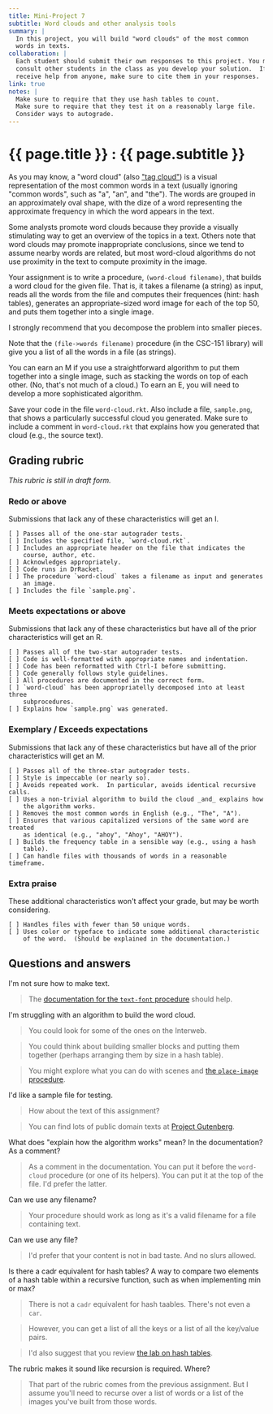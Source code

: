 ```yaml
---
title: Mini-Project 7
subtitle: Word clouds and other analysis tools
summary: |
  In this project, you will build "word clouds" of the most common
  words in texts.
collaboration: |
  Each student should submit their own responses to this project. You may
  consult other students in the class as you develop your solution.  If you
  receive help from anyone, make sure to cite them in your responses. 
link: true
notes: |  
  Make sure to require that they use hash tables to count.
  Make sure to require that they test it on a reasonably large file.
  Consider ways to autograde.
---
```

# {{ page.title }} : {{ page.subtitle }}

As you may know, a "word cloud" (also ["tag cloud"](https://en.wikipedia.org/wiki/Tag_cloud)) is a visual representation of the most common words in a text (usually ignoring "common words", such as "a", "an", and "the").  The words are grouped in an approximately oval shape, with the dize of a word representing the approximate frequency in which the word appears in the text.

Some analysts promote word clouds because they provide a visually stimulating way to get an overview of the topics in a text.  Others note that word clouds may promote inappropriate conclusions, since we tend to assume nearby words are related, but most word-cloud algorithms do not use proximity in the text to compute proximity in the image.

Your assignment is to write a procedure, `(word-cloud filename)`, that builds a word cloud for the given file.  That is, it takes a filename (a string) as input, reads all the words from the file and computes their frequences (hint: hash tables), generates an appropriate-sized word image for each of the top 50, and puts them together into a single image.

I strongly recommend that you decompose the problem into smaller pieces.

Note that the `(file->words filename)` procedure (in the CSC-151 library) will give you a list of all the words in a file (as strings).

You can earn an M if you use a straightforward algorithm to put them together into a single image, such as stacking the words on top of each other.  (No, that's not much of a cloud.)  To earn an E, you will need to develop a more sophisticated algorithm.

Save your code in the file `word-cloud.rkt`.  Also include a file, `sample.png`, that shows a particularly successful cloud you generated.  Make sure to include a comment in `word-cloud.rkt` that explains how you generated that cloud (e.g., the source text).

Grading rubric
--------------

_This rubric is still in draft form._

### Redo or above

Submissions that lack any of these characteristics will get an I.

```
[ ] Passes all of the one-star autograder tests.
[ ] Includes the specified file, `word-cloud.rkt`.
[ ] Includes an appropriate header on the file that indicates the
    course, author, etc.
[ ] Acknowledges appropriately.
[ ] Code runs in DrRacket.
[ ] The procedure `word-cloud` takes a filename as input and generates
    an image.
[ ] Includes the file `sample.png`.
```

### Meets expectations or above

Submissions that lack any of these characteristics but have all of the
prior characteristics will get an R.

```
[ ] Passes all of the two-star autograder tests.
[ ] Code is well-formatted with appropriate names and indentation.
[ ] Code has been reformatted with Ctrl-I before submitting.
[ ] Code generally follows style guidelines.
[ ] All procedures are documented in the correct form.
[ ] `word-cloud` has been appropriatelly decomposed into at least three 
    subprocedures.
[ ] Explains how `sample.png` was generated.
```

### Exemplary / Exceeds expectations

Submissions that lack any of these characteristics but have all of the
prior characteristics will get an M.

```
[ ] Passes all of the three-star autograder tests.
[ ] Style is impeccable (or nearly so).
[ ] Avoids repeated work.  In particular, avoids identical recursive calls.
[ ] Uses a non-trivial algorithm to build the cloud _and_ explains how
    the algorithm works.
[ ] Removes the most common words in English (e.g., "The", "A").
[ ] Ensures that various capitalized versions of the same word are treated
    as identical (e.g., "ahoy", "Ahoy", "AHOY").
[ ] Builds the frequency table in a sensible way (e.g., using a hash
    table).
[ ] Can handle files with thousands of words in a reasonable timeframe.
```

### Extra praise

These additional characteristics won't affect your grade, but may be worth considering.

```
[ ] Handles files with fewer than 50 unique words.
[ ] Uses color or typeface to indicate some additional characteristic
    of the word.  (Should be explained in the documentation.)
```

Questions and answers
---------------------

I'm not sure how to make text.

> The [documentation for the `text-font` procedure](https://docs.racket-lang.org/teachpack/2htdpimage.html#%28def._%28%28lib._2htdp%2Fimage..rkt%29._text%2Ffont%29%29) should help.

I'm struggling with an algorithm to build the word cloud.

> You could look for some of the ones on the Interweb.

> You could think about building smaller blocks and putting them together
  (perhaps arranging them by size in a hash table).

> You might explore what you can do with scenes and [the `place-image` procedure](https://docs.racket-lang.org/teachpack/2htdpimage.html#%28def._%28%28lib._2htdp%2Fimage..rkt%29._place-image%29%29).

I'd like a sample file for testing.

> How about the text of this assignment?

> You can find lots of public domain texts at [Project Gutenberg](https://www.gutenberg.org).

What does "explain how the algorithm works" mean? In the documentation? As a comment?

> As a comment in the documentation.  You can put it before the `word-cloud` procedure (or one of its helpers).  You can put it at the top of the file.  I'd prefer the latter.

Can we use any filename?

> Your procedure should work as long as it's a valid filename for a file containing text.

Can we use any file?

> I'd prefer that your content is not in bad taste.  And no slurs allowed.

Is there a cadr equivalent for hash tables? A way to compare two elements of a hash table within a recursive function, such as when implementing min or max?

> There is not a `cadr` equivalent for hash taables.  There's not even a `car`.

> However, you can get a list of all the keys or a list of all the key/value
  pairs.

> I'd also suggest that you review [the lab on hash tables](../code/labs/hash-tables.rkt).

The rubric makes it sound like recursion is required.  Where?

> That part of the rubric comes from the previous assignment.  But I
  assume you'll need to recurse over a list of words or a list of the
  images you've built from those words.


